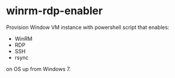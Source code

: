 # winrm-rdp-enabler
Provision Window VM instance with powershell script that enables:
 - WinRM
 - RDP
 - SSH
 - rsync
 
 on OS up from Windows 7.
